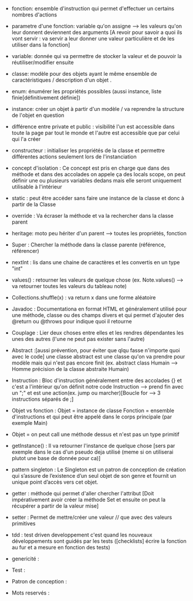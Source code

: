 - fonction: ensemble d'instruction qui permet d'effectuer un certains nombres d'actions

- parametre d'une fonction: variable qu'on assigne --> les valeurs qu'on leur donnent deviennent des arguments [A revoir pour savoir a quoi ils vont servir : va servir a leur donner une valeur particulière et de les utiliser dans la fonction]

- variable: donnée qui va permettre de stocker la valeur et de pouvoir la réutiliser/modifier ensuite

- classe: modèle pour des objets ayant le même ensemble de caractéristiques / description d'un objet .

- enum: énumérer les propriétés possibles (aussi instance, liste finie[définitivement définie])

- instance: créer un objet à partir d'un modèle / va reprendre la structure de l'objet en question

- différence entre private et public : visibilité l'un est accessible dans toute la page par tout le monde et l'autre est accessible que par celui qui l'a créer

- constructeur : initialiser les propriétés de la classe et permettre différentes actions seulement lors de l'instanciation

- concept d'isolation : Ce concept est pris en charge que dans des méthode et dans des accolades on appele ça des locals scope, on peut définir une ou plusieurs variables dedans mais elle seront uniquement utilisable à l'intérieur   

- static : peut être accéder sans faire une instance de la classe et donc à partir de la Classe

- override : Va écraser la méthode et va la rechercher dans la classe parent

- heritage: moto peu hériter d'un parent --> toutes les propriétés, fonction

- Super : Chercher la méthode dans la classe parente (référence, référencer)

- nextInt : lis dans une chaine de caractères et les convertis en un type "int"

- values() : retourner les valeurs de quelque chose (ex. Note.values() --> va retourner toutes les valeurs du tableau note)

- Collections.shuffle(x) : va return x dans une forme aléatoire

- Javadoc : Documentationa en format HTML et généralement utilisé pour une méthode, classe ou des champs divers et qui permet d'ajouter des @return ou @throws pour indique quoi il retourne

- Couplage : Lier deux choses entre elles et les rendres dépendantes les unes des autres (l'une ne peut pas exister sans l'autre)
 
- Abstract :[aussi prévention, pour éviter que qlqu fasse n'importe quoi avec le code] une classe abstract est une classe qu'on va prendre pour modèle mais qui n'est pas encore finit (ex. abstract class Humain --> Homme précision de la classe abstraite Humain)

- Instruction : Bloc d'instruction généralement entre des accolades {} et c'est a l'intérieur qu'on définit notre code 
  Instruction --> prend fin avec un ";" et est une action(ex. jump ou marcher)[Boucle for --> 3 instructions séparés de ;]

- Objet vs fonction :  Objet = instance de classe
                       Fonction = ensemble d'instructions et qui peut être appelé dans le corps principale (par exemple Main) 

- Objet = on peut call une méthode dessus et n'est pas un type primitif

- getInstance() : Il va retourner l'instance de quelque chose [sers par exemple dans le cas d'un pseudo deja utilisé (meme si on utiliserai plutot une base de donnée pour ca)]

- pattern singleton : Le Singleton est un patron de conception de création qui s’assure de l’existence d’un seul objet de son genre et fournit un unique point d’accès vers cet objet.

- getter : méthode qui permet d'aller chercher l'attribut [Doit impérativement avoir créer la méthode Set et ensuite on peut la récupérer a partir de la valeur mise]

- setter : Permet de mettre/créer une valeur // que avec des valeurs primitives  

- tdd : test driven developpement c'est quand les nouveaux développements sont guidés par les tests ([checklists] écrire la fonction au fur et a mesure en fonction des tests)

- genericité :

- Test :

- Patron de conception : 

- Mots reservés :
